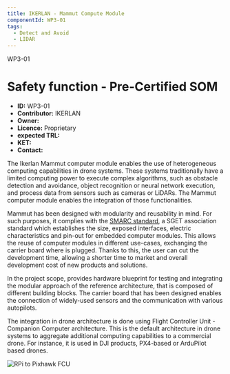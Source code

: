 ```yaml
---
title: IKERLAN - Mammut Compute Module
componentId: WP3-01
tags:
  - Detect and Avoid
  - LIDAR
---
```


WP3-01

# Safety function - Pre-Certified SOM

- __ID:__ WP3-01
- __Contributor:__ IKERLAN
- __Owner:__
- __Licence:__ Proprietary
- __expected TRL:__
- __KET:__
- __Contact:__

The Ikerlan Mammut computer module enables the use of heterogeneous computing capabilities in drone
systems. These systems traditionally have a limited computing power to execute complex algorithms,
such as obstacle detection and avoidance, object recognition or neural network execution, and process
data from sensors such as cameras or LiDARs.  The Mammut computer module enables the integration of
those functionalities.

Mammut has been designed with modularity and reusability in mind. For such purposes, it complies with the
[SMARC standard](https://sget.org/), a SGET association standard which establishes the size, exposed
interfaces, electric characteristics and pin-out for embedded computer modules. This allows the reuse of
computer modules in different use-cases, exchanging the carrier board where is plugged. Thanks to this,
the user can cut the development time, allowing a shorter time to market and overall development
cost of new products and solutions.

In the project scope, provides hardware blueprint for testing and integrating the modular approach of the reference architecture,
that is composed of different building blocks. The carrier board that has been designed enables the connection of widely-used sensors
and the communication with various autopilots.

The integration in drone architecture is done using Flight Controller Unit - Companion Computer architecture. This is the default architecture
in drone systems to aggregate additional computing capabilities to a commercial drone. For instance, it is used in DJI products, PX4-based or ArduPilot based drones.

![](https://external-content.duckduckgo.com/iu/?u=https%3A%2F%2Fdiscuss.ardupilot.org%2Fuploads%2Fdefault%2Foriginal%2F2X%2Fd%2Fda4a5fa812b41784bc33335e041d3f0aeaf4788f.jpg&f=1&nofb=1 "RPi to Pixhawk FCU")
